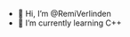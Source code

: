 - 👋 Hi, I’m @RemiVerlinden
- 🌱 I’m currently learning C++

<!---
RemiVerlinden/RemiVerlinden is a ✨ special ✨ repository because its `README.md` (this file) appears on your GitHub profile.
You can click the Preview link to take a look at your changes.
--->
